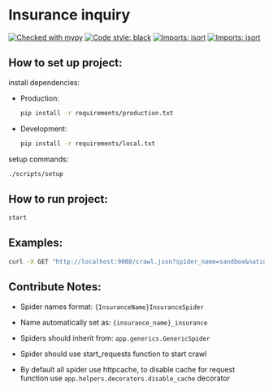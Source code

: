 # Insurance inquiry

[![Checked with mypy](http://www.mypy-lang.org/static/mypy_badge.svg)](http://mypy-lang.org/)
[![Code style: black](https://img.shields.io/badge/code%20style-black-000000.svg)](https://github.com/psf/black)
[![Imports: isort](https://img.shields.io/badge/%20static%20analysis-flake8-%eb4034b1?style=flat)](https://github.com/PyCQA/flake8)
[![Imports: isort](https://img.shields.io/badge/%20imports-isort-%231674b1?style=flat&labelColor=ef8336)](https://pycqa.github.io/isort/)

## How to set up project:

install dependencies:
- Production:
    ```bash
    pip install -r requirements/production.txt
    ```
- Development:
    ```bash
    pip install -r requirements/local.txt
    ```

setup commands:

```bash
./scripts/setup
```

## How to run project:
```bash
start
```

## Examples:
```bash
curl -X GET "http://localhost:9080/crawl.json?spider_name=sandbox&national_code=12313123"
```

## Contribute Notes:

- Spider names format: `{InsuranceName}InsuranceSpider`

- Name automatically set as: `{insurance_name}_insurance`

- Spiders should inherit from: `app.generics.GenericSpider`

- Spider should use start_requests function to start crawl

- By default all spider use httpcache, to disable cache for request function use `app.helpers.decorators.disable_cache` decorator
